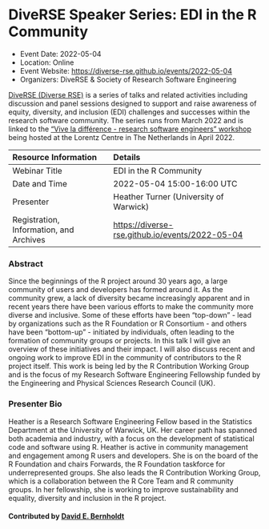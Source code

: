 # DiveRSE Speaker Series: EDI in the R Community

- Event Date: 2022-05-04
- Location: Online
- Event Website: https://diverse-rse.github.io/events/2022-05-04
- Organizers: DiveRSE & Society of Research Software Engineering


[DiveRSE (Diverse RSE)](https://diverse-rse.github.io/) is a series of talks and related activities including
discussion and panel sessions designed to support and raise
awareness of equity, diversity, and inclusion (EDI) challenges and successes within the research
software community. The series runs from March 2022 and is linked to
the [“Vive la différence - research software engineers” workshop](https://www.researchsoft.org/events/2022-04/)
being hosted at the Lorentz Centre in The Netherlands in April 2022.



Resource Information | Details
:--- | :---
Webinar Title | EDI in the R Community
Date and Time | 2022-05-04 15:00-16:00 UTC
Presenter | Heather Turner (University of Warwick)
Registration, Information, and Archives | 	<https://diverse-rse.github.io/events/2022-05-04>


### Abstract

Since the beginnings of the R project around 30 years ago, a large community of users and developers has formed around it. As the community grew, a lack of diversity became increasingly apparent and in recent years there have been various efforts to make the community more diverse and inclusive. Some of these efforts have been “top-down” - lead by organizations such as the R Foundation or R Consortium - and others have been “bottom-up” - initiated by individuals, often leading to the formation of community groups or projects. In this talk I will give an overview of these initiatives and their impact. I will also discuss recent and ongoing work to improve EDI in the community of contributors to the R project itself. This work is being led by the R Contribution Working Group and is the focus of my Research Software Engineering Fellowship funded by the Engineering and Physical Sciences Research Council (UK).

### Presenter Bio

Heather is a Research Software Engineering Fellow based in the Statistics Department at the University of Warwick, UK. Her career path has spanned both academia and industry, with a focus on the development of statistical code and software using R. Heather is active in community management and engagement among R users and developers. She is on the board of the R Foundation and chairs Forwards, the R Foundation taskforce for underrepresented groups. She also leads the R Contribution Working Group, which is a collaboration between the R Core Team and R community groups. In her fellowship, she is working to improve sustainability and equality, diversity and inclusion in the R project.



#### Contributed by [David E. Bernholdt](https://github.com/bernhold)

<!---
Publish: no
Topics: inclusivity, strategies for more effective teams, online learning
--->

